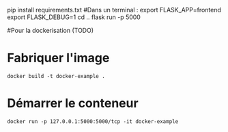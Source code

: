 pip install requirements.txt
#Dans un terminal :
export FLASK_APP=frontend
export FLASK_DEBUG=1
cd ..
flask run -p 5000


#Pour la dockerisation (TODO)
# Fabriquer l'image
```
docker build -t docker-example .
```

# Démarrer le conteneur
```
docker run -p 127.0.0.1:5000:5000/tcp -it docker-example
```
